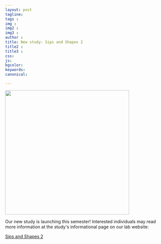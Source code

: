 ```yaml
---
layout: post
tagline: 
tags : 
img : 
img2 :
img3 : 
author : 
title: New study: Sips and Shapes 2
title2 : 
title3 : 
css: 
js: 
bgcolor: 
keywords: 
canonical:

---
```


<span class="image small"><img src="/assets/images/members/recruitment_ad_d3_clean.png" alt="" width="400"/></span>

Our new study is launching this semester! Interested individuals may read more information at the study's informational page on our lab website:

[Sips and Shapes 2](https://mulamplab.org/sipsandshapes2.html)


